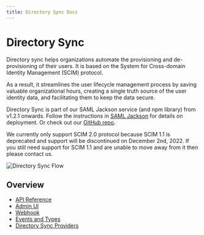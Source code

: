 ```yaml
---
title: Directory Sync Docs
---
```


# Directory Sync

Directory sync helps organizations automate the provisioning and de-provisioning of their users. It is based on the System for Cross-domain Identity Management (SCIM) protocol.

As a result, it streamlines the user lifecycle management process by saving valuable organizational hours, creating a single truth source of the user identity data, and facilitating them to keep the data secure.

Directory Sync is part of our SAML Jackson service (and npm library) from v1.2.1 onwards. Follow the instructions in [SAML Jackson](../jackson/deploy/index.md) for details on deployment. Or check out our [GitHub repo](https://github.com/boxyhq/jackson#directory-sync).

We currently only support SCIM 2.0 protocol because SCIM 1.1 is deprecated and support will be discontinued on December 2nd, 2022. If you still need support for SCIM 1.1 and are unable to move away from it then please contact us.

![Directory Sync Flow](/img/dsync/directory-sync-flow.png)

## Overview

- [API Reference](api-reference)
- [Admin UI](admin-ui)
- [Webhook](webhooks)
- [Events and Types](events)
- [Directory Sync Providers](providers)
